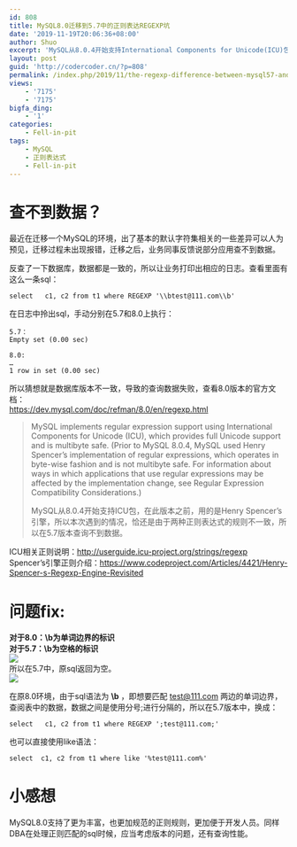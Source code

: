 ```yaml
---
id: 808
title: MySQL8.0迁移到5.7中的正则表达REGEXP坑
date: '2019-11-19T20:06:36+08:00'
author: Shuo
excerpt: 'MySQL从8.0.4开始支持International Components for Unicode(ICU)包，在此版本之前，用的是Henry Spencer''s引擎，所以在不通版本数据库中使用正则表达，可能会出现不通结果。'
layout: post
guid: 'http://codercoder.cn/?p=808'
permalink: /index.php/2019/11/the-regexp-difference-between-mysql57-and-80/
views:
    - '7175'
    - '7175'
bigfa_ding:
    - '1'
categories:
    - Fell-in-pit
tags:
    - MySQL
    - 正则表达式
    - Fell-in-pit
---
```


# 查不到数据？

最近在迁移一个MySQL的环境，出了基本的默认字符集相关的一些差异可以人为预见，迁移过程未出现报错，迁移之后，业务同事反馈说部分应用查不到数据。

反查了一下数据库，数据都是一致的，所以让业务打印出相应的日志。查看里面有这么一条sql：

```
select   c1, c2 from t1 where REGEXP '\\btest@111.com\\b'

```

在日志中拎出sql，手动分别在5.7和8.0上执行：

```
5.7：
Empty set (0.00 sec)

8.0:
…
1 row in set (0.00 sec)

```

所以猜想就是数据库版本不一致，导致的查询数据失败，查看8.0版本的官方文档：  
https://dev.mysql.com/doc/refman/8.0/en/regexp.html

> MySQL implements regular expression support using International Components for Unicode (ICU), which provides full Unicode support and is multibyte safe. (Prior to MySQL 8.0.4, MySQL used Henry Spencer’s implementation of regular expressions, which operates in byte-wise fashion and is not multibyte safe. For information about ways in which applications that use regular expressions may be affected by the implementation change, see Regular Expression Compatibility Considerations.)
> 
>  MySQL从8.0.4开始支持ICU包，在此版本之前，用的是Henry Spencer’s引擎，所以本次遇到的情况，恰还是由于两种正则表达式的规则不一致，所以在5.7版本查询不到数据。

ICU相关正则说明：http://userguide.icu-project.org/strings/regexp  
Spencer’s引擎正则介绍：https://www.codeproject.com/Articles/4421/Henry-Spencer-s-Regexp-Engine-Revisited

# 问题fix:

**对于8.0：\\b为单词边界的标识**  
**对于5.7：\\b为空格的标识**  
![](http://codercoder.cn/wp-content/uploads/2019/11/8a29327601ee2869805d9baf5df90231.png)  
所以在5.7中，原sql返回为空。  
![](http://codercoder.cn/wp-content/uploads/2019/11/8a29327601ee2869805d9baf5df90231.png)

在原8.0环境，由于sql语法为 **\\b** ，即想要匹配 test@111.com 两边的单词边界，查阅表中的数据，数据之间是使用分号;进行分隔的，所以在5.7版本中，换成：

```
select   c1, c2 from t1 where REGEXP ';test@111.com;'

```

也可以直接使用like语法：

```
select  c1, c2 from t1 where like '%test@111.com%'

```

# 小感想

MySQL8.0支持了更为丰富，也更加规范的正则规则，更加便于开发人员。同样DBA在处理正则匹配的sql时候，应当考虑版本的问题，还有查询性能。